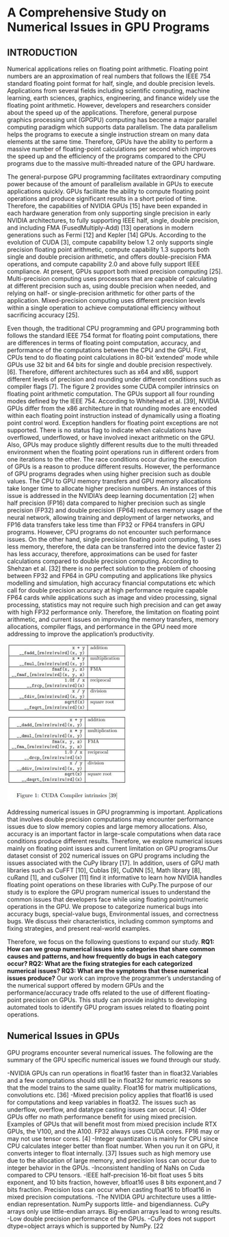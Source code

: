 # A Comprehensive Study on Numerical Issues in GPU Programs

## INTRODUCTION

Numerical applications relies on floating point arithmetic. Floating point numbers are an approximation of real
numbers that follows the IEEE 754 standard floating point format for half, single, and double precision levels.
Applications from several fields including scientific computing, machine learning, earth sciences, graphics, engineering, and finance widely use the floating point arithmetic. However, developers and researchers consider
about the speed up of the applications. Therefore, general purpose graphics processing unit (GPGPU) computing has become a major parallel computing paradigm which supports data parallelism. The data parallelism
helps the programs to execute a single instruction stream on many data elements at the same time. Therefore,
GPUs have the ability to perform a massive number of floating-point calculations per second which improves the
speed up and the efficiency of the programs compared to the CPU programs due to the massive multi-threaded
nature of the GPU hardware.

The general-purpose GPU programming facilitates extraordinary computing power because of the amount
of parallelism available in GPUs to execute applications quickly. GPUs facilitate the ability to compute floating
point operations and produce significant results in a short period of time. Therefore, the capabilities of NVIDIA
GPUs [15] have been expanded in each hardware generation from only supporting single precision in early
NVIDIA architectures, to fully supporting IEEE half, single, double precision, and including FMA (FusedMultiply-Add) [13] operations in modern generations such as Fermi [12] and Kepler [14] GPUs. According to
the evolution of CUDA [3], compute capability below 1.2 only supports single precision floating point arithmetic,
compute capability 1.3 supports both single and double precision arithmetic, and offers double-precision FMA
operations, and compute capability 2.0 and above fully support IEEE compliance. At present, GPUs support
both mixed precision computing [25]. Multi-precision computing uses processors that are capable of calculating
at different precision such as, using double precision when needed, and relying on half- or single-precision
arithmetic for other parts of the application. Mixed-precision computing uses different precision levels within a
single operation to achieve computational efficiency without sacrificing accuracy [25].

Even though, the traditional CPU programming and GPU programming both follows the standard IEEE 754 format for floating point computations, there are differences in terms of floating point computation, accuracy, and performance of the computations between the CPU and the GPU. First, CPUs tend to do floating point calculations in 80-bit ‘extended’ mode while GPUs use 32 bit and 64 bits for single and double precision respectively. [6]. Therefore, different architectures such as x64 and x86, support different levels of precision and rounding under different conditions such as compiler flags [7]. The figure 2 provides some CUDA compiler intrinsics on floating point arithmetic computation. The GPUs support all four rounding modes defined by the IEEE 754. According to Whitehead et al. [39], NVIDIA GPUs differ from the x86 architecture in that rounding modes are encoded within each floating point instruction instead of dynamically using a floating point control word. Exception handlers for floating point exceptions are not supported. There is no status flag to indicate when calculations have overflowed, underflowed, or have involved inexact arithmetic on the GPU. Also, GPUs may produce slightly different results due to the multi threaded environment when the floating point operations run in different orders from one iterations to the other. The race conditions occur during the execution of GPUs is a reason to produce different results. However, the performance of GPU programs degrades when using higher precision such as double values. The CPU to GPU memory transfers and GPU memory allocations take longer time to allocate higher precision numbers. An instances of this issue is addressed in the NVIDIA’s deep learning documentation [2] when half precision (FP16) data compared to higher precision such as single precision (FP32) and double precision (FP64) reduces memory usage of the neural network, allowing training and deployment of larger networks, and FP16 data transfers take less time than FP32 or FP64 transfers in GPU programs. However, CPU programs do not encounter such performance issues. On the other hand, single precision floating point computing, 1) uses less memory, therefore, the data can be transferred into the device faster 2) has less accuracy, therefore, approximations can be used for faster calculations compared to double precision computing. According to Shehzan et al. [32] there is no perfect solution to the problem of choosing between FP32 and FP64 in GPU computing and applications like physics modelling and simulation, high accuracy financial computations etc which call for double precision accuracy at high performance require capable FP64 cards while applications such as image and video processing, signal processing, statistics may not require such high precision and can get away with high FP32 performance only. Therefore, the limitation on floating point arithmetic, and current issues on improving the memory transfers, memory allocations, compiler flags, and performance in the GPU need more addressing to improve the application’s productivity.

![This is an image](https://github.com/Ravishka123/Numerical-Issues-in-GPU-programs/blob/main/Resources/Figure1.JPG)

Addressing numerical issues in GPU programming is important. Applications that involves double precision
computations may encounter performance issues due to slow memory copies and large memory allocations.
Also, accuracy is an important factor in large-scale computations when data race conditions produce different
results. Therefore, we explore numerical issues mainly on floating point issues and current limitation on GPU
programs.Our dataset consist of 202 numerical issues on GPU programs including the issues associated with
the CuPy library [17]. In addition, users of GPU math libraries such as CuFFT [10], Cublas [9], CuDNN [5],
Math library [8], cuRand [1], and cuSolver [11] find it informative to learn how NVIDIA handles floating point
operations on these libraries with CuPy.The purpose of our study is to explore the GPU program numerical
issues to understand the common issues that developers face while using floating point/numeric operations in
the GPU. We propose to categorize numerical bugs into accuracy bugs, special-value bugs, Environmental issues,
and correctness bugs. We discuss their characteristics, including common symptoms and fixing strategies, and
present real-world examples.

Therefore, we focus on the following questions to expand our study.
**RQ1: How can we group numerical issues into categories that share common causes and
patterns, and how frequently do bugs in each category occur?
RQ2: What are the fixing strategies for each categorized numerical issues?
RQ3: What are the symptoms that these numerical issues produce?**
Our work can improve the programmer’s understanding of the numerical support offered by modern GPUs
and the performance/accuracy trade offs related to the use of different floating-point precision on GPUs. This
study can provide insights to developing automated tools to identify GPU program issues related to floating
point operations.

## Numerical Issues in GPUs

GPU programs encounter several numerical issues. The following are the summary of the GPU specific numerical
issues we found through our study.

-NVIDIA GPUs can run operations in float16 faster than in float32.Variables and a few computations
should still be in float32 for numeric reasons so that the model trains to the same quality. Float16 for
matrix multiplications, convolutions etc. [36]
-Mixed precision policy applies that float16 is used for computations and keep variables in float32. The
issues such as underflow, overflow, and datatype casting issues can occur. [4]
-Older GPUs offer no math performance benefit for using mixed precision. Examples of GPUs that will
benefit most from mixed precision include RTX GPUs, the V100, and the A100. FP32 always uses CUDA
cores. FP16 may or may not use tensor cores. [4]
-Integer quantization is mainly for CPU since CPU calculates integer better than float number. When
you run it on GPU, it converts integer to float internally. [37] Issues such as high memory use due to the
allocation of large memory, and precision loss can occur due to integer behavior in the GPUs.
-Inconsistent handling of NaNs on Cuda compared to CPU tensors.
-IEEE half-precision 16-bit float uses 5 bits exponent, and 10 bits fraction, however, bfloat16 uses 8 bits
exponent,and 7 bits fraction. Precision loss can occur when casting float16 to bfloat16 in mixed precision
computations.
-The NVIDIA GPU architecture uses a little-endian representation. NumPy supports little- and bigendianness. CuPy arrays only use little-endian arrays. Big-endian arrays lead to wrong results.
-Low double precision performance of the GPUs.
-CuPy does not support dtype=object arrays which is supported by NumPy. [22
